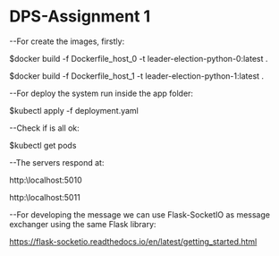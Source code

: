 # DPS-Assignment 1

--For create the images, firstly:

$docker build -f Dockerfile_host_0 -t leader-election-python-0:latest .

$docker build -f Dockerfile_host_1 -t leader-election-python-1:latest .

--For deploy the system run inside the app folder:

$kubectl apply -f deployment.yaml

--Check if is all ok:

$kubectl get pods

--The servers respond at:

http:\\localhost:5010

http:\\localhost:5011

--For developing the message we can use Flask-SocketIO as message exchanger using the same Flask library: 

https://flask-socketio.readthedocs.io/en/latest/getting_started.html
